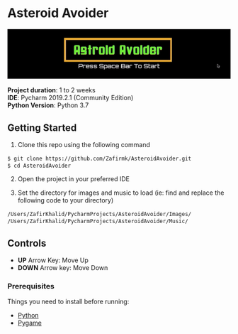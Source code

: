 # Asteroid Avoider

![Game Gif](https://github.com/Zafirmk/AsteroidAvoider/blob/master/Extras/AsteroidAvoiderGIF.gif)  

**Project duration**: 1 to 2 weeks  
**IDE**: Pycharm 2019.2.1 (Community Edition)  
**Python Version**: Python 3.7

## Getting Started

1. Clone this repo using the following command  
```
$ git clone https://github.com/Zafirmk/AsteroidAvoider.git
$ cd AsteroidAvoider
```
2. Open the project in your preferred IDE  

3. Set the directory for images and music to load (ie: find and replace the following code to your directory)
```
/Users/ZafirKhalid/PycharmProjects/AsteroidAvoider/Images/
/Users/ZafirKhalid/PycharmProjects/AsteroidAvoider/Music/
```
## Controls
* **UP** Arrow Key: Move Up
* **DOWN** Arrow key: Move Down

### Prerequisites
Things you need to install before running:
*  [Python](https://www.python.org/)
*  [Pygame](https://www.pygame.org/news)

